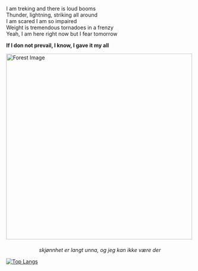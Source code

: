 I am treking and there is loud booms<br>
Thunder, lightning, striking all around<br>
I am scared I am so impaired<br>
Weight is tremendous tornadoes in a frenzy<br>
Yeah, I am here right now but I fear tomorrow

<strong>If I don not prevail, I know, I gave it my all</strong>
<div>
<img src="https://i.ibb.co/DQ0yVyS/forest.jpg" width="500px" alt="Forest Image">
</div>
<div style="text-align: center; margin-top: 20px;">
<i>skjønnhet er langt unna, og jeg kan ikke være der</i>
</div>


[![Top Langs](https://github-readme-stats.vercel.app/api/top-langs/?username=hellraiserxan&layout=compact&theme=dark)](https://github.com/anuraghazra/github-readme-stats)


<!---
hellraiserxan/hellraiserxan is a ✨ special ✨ repository because its `README.md` (this file) appears on your GitHub profile.
You can click the Preview link to take a look at your changes.
--->
